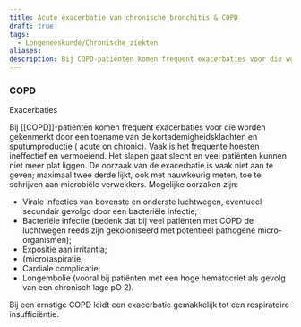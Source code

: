 ```yaml
---
title: Acute exacerbatie van chronische bronchitis & COPD
draft: true
tags:
  - Longeneeskunde/Chronische_ziekten
aliases: 
description: Bij COPD-patiënten komen frequent exacerbaties voor die worden gekenmerkt door een toename van de kortademigheidsklachten en sputumproductie ( acute on chronic).
---
```





### COPD

Exacerbaties

Bij [[COPD]]-patiënten komen frequent exacerbaties voor die worden gekenmerkt door een toename van de kortademigheidsklachten en sputumproductie ( acute on chronic). Vaak is het frequente hoesten ineffectief en vermoeiend. Het slapen gaat slecht en veel patiënten kunnen niet meer plat liggen. De oorzaak van de exacerbatie is vaak niet aan te geven; maximaal twee derde lijkt, ook met nauwkeurig meten, toe te schrijven aan microbiële verwekkers. Mogelijke oorzaken zijn:

- Virale infecties van bovenste en onderste luchtwegen, eventueel secundair gevolgd door een bacteriële infectie;
- Bacteriële infectie (bedenk dat bij veel patiënten met COPD de luchtwegen reeds zijn gekoloniseerd met potentieel pathogene micro-organismen);
- Expositie aan irritantia;
- (micro)aspiratie;
- Cardiale complicatie;
- Longembolie (vooral bij patiënten met een hoge hematocriet als gevolg van een chronisch lage pO 2).
    

Bij een ernstige COPD leidt een exacerbatie gemakkelijk tot een respiratoire insufficiëntie.